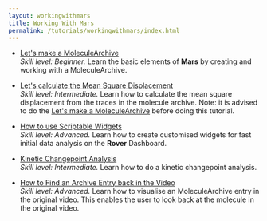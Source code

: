 ```yaml
---
layout: workingwithmars
title: Working With Mars
permalink: /tutorials/workingwithmars/index.html
---
```


* [Let's make a MoleculeArchive](create-a-Molecule-Archive)  
  _Skill level: Beginner._ Learn the basic elements of **Mars** by creating and working with a MoleculeArchive.

* [Let's calculate the Mean Square Displacement](calculate-msd)  
  _Skill level: Intermediate._  Learn how to calculate the mean square displacement from the traces in the molecule archive.
  Note: it is advised to do the [Let's make a MoleculeArchive](create-a-Molecule-Archive) before doing this tutorial.

* [How to use Scriptable Widgets](https://duderstadt-lab.github.io/mars-docs/tutorials/workingwithmars/scriptable-widgets)  
  _Skill level: Advanced._  Learn how to create customised widgets for fast initial data analysis on the **Rover** Dashboard.

* [Kinetic Changepoint Analysis](https://duderstadt-lab.github.io/mars-docs/tutorials/workingwithmars/kcpa)  
  _Skill level: Intermediate._  Learn how to do a kinetic changepoint analysis.

* [How to Find an Archive Entry back in the Video](https://duderstadt-lab.github.io/mars-docs/tutorials/workingwithmars/bdv/)  
  _Skill level: Advanced._  Learn how to visualise an MoleculeArchive entry in the original video. This enables the user to look back at the molecule in the original video.
